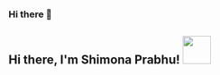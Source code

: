 ### Hi there 👋

<h2> Hi there, I'm Shimona Prabhu! <img src="https://media.giphy.com/media/JRsQiAN79bPWUv43Ko/giphy.gif" width="50"></h2>
<img align='right' >
